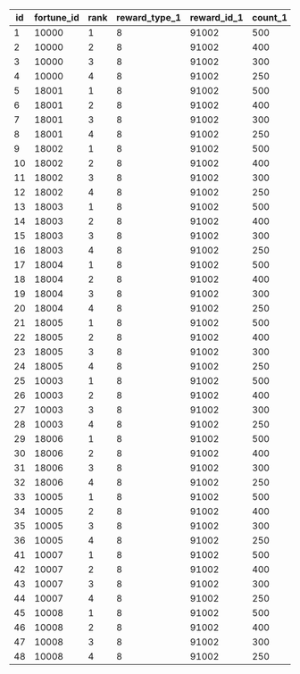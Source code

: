 |id|fortune_id|rank|reward_type_1|reward_id_1|count_1|reward_type_2|reward_id_2|count_2|reward_type_3|reward_id_3|count_3|reward_type_4|reward_id_4|count_4|reward_type_5|reward_id_5|count_5|
| --- | --- | --- | --- | --- | --- | --- | --- | --- | --- | --- | --- | --- | --- | --- | --- | --- | --- |
|1|10000|1|8|91002|500|0|0|0|0|0|0|0|0|0|0|0|0|
|2|10000|2|8|91002|400|0|0|0|0|0|0|0|0|0|0|0|0|
|3|10000|3|8|91002|300|0|0|0|0|0|0|0|0|0|0|0|0|
|4|10000|4|8|91002|250|0|0|0|0|0|0|0|0|0|0|0|0|
|5|18001|1|8|91002|500|0|0|0|0|0|0|0|0|0|0|0|0|
|6|18001|2|8|91002|400|0|0|0|0|0|0|0|0|0|0|0|0|
|7|18001|3|8|91002|300|0|0|0|0|0|0|0|0|0|0|0|0|
|8|18001|4|8|91002|250|0|0|0|0|0|0|0|0|0|0|0|0|
|9|18002|1|8|91002|500|0|0|0|0|0|0|0|0|0|0|0|0|
|10|18002|2|8|91002|400|0|0|0|0|0|0|0|0|0|0|0|0|
|11|18002|3|8|91002|300|0|0|0|0|0|0|0|0|0|0|0|0|
|12|18002|4|8|91002|250|0|0|0|0|0|0|0|0|0|0|0|0|
|13|18003|1|8|91002|500|0|0|0|0|0|0|0|0|0|0|0|0|
|14|18003|2|8|91002|400|0|0|0|0|0|0|0|0|0|0|0|0|
|15|18003|3|8|91002|300|0|0|0|0|0|0|0|0|0|0|0|0|
|16|18003|4|8|91002|250|0|0|0|0|0|0|0|0|0|0|0|0|
|17|18004|1|8|91002|500|0|0|0|0|0|0|0|0|0|0|0|0|
|18|18004|2|8|91002|400|0|0|0|0|0|0|0|0|0|0|0|0|
|19|18004|3|8|91002|300|0|0|0|0|0|0|0|0|0|0|0|0|
|20|18004|4|8|91002|250|0|0|0|0|0|0|0|0|0|0|0|0|
|21|18005|1|8|91002|500|0|0|0|0|0|0|0|0|0|0|0|0|
|22|18005|2|8|91002|400|0|0|0|0|0|0|0|0|0|0|0|0|
|23|18005|3|8|91002|300|0|0|0|0|0|0|0|0|0|0|0|0|
|24|18005|4|8|91002|250|0|0|0|0|0|0|0|0|0|0|0|0|
|25|10003|1|8|91002|500|0|0|0|0|0|0|0|0|0|0|0|0|
|26|10003|2|8|91002|400|0|0|0|0|0|0|0|0|0|0|0|0|
|27|10003|3|8|91002|300|0|0|0|0|0|0|0|0|0|0|0|0|
|28|10003|4|8|91002|250|0|0|0|0|0|0|0|0|0|0|0|0|
|29|18006|1|8|91002|500|0|0|0|0|0|0|0|0|0|0|0|0|
|30|18006|2|8|91002|400|0|0|0|0|0|0|0|0|0|0|0|0|
|31|18006|3|8|91002|300|0|0|0|0|0|0|0|0|0|0|0|0|
|32|18006|4|8|91002|250|0|0|0|0|0|0|0|0|0|0|0|0|
|33|10005|1|8|91002|500|0|0|0|0|0|0|0|0|0|0|0|0|
|34|10005|2|8|91002|400|0|0|0|0|0|0|0|0|0|0|0|0|
|35|10005|3|8|91002|300|0|0|0|0|0|0|0|0|0|0|0|0|
|36|10005|4|8|91002|250|0|0|0|0|0|0|0|0|0|0|0|0|
|41|10007|1|8|91002|500|0|0|0|0|0|0|0|0|0|0|0|0|
|42|10007|2|8|91002|400|0|0|0|0|0|0|0|0|0|0|0|0|
|43|10007|3|8|91002|300|0|0|0|0|0|0|0|0|0|0|0|0|
|44|10007|4|8|91002|250|0|0|0|0|0|0|0|0|0|0|0|0|
|45|10008|1|8|91002|500|0|0|0|0|0|0|0|0|0|0|0|0|
|46|10008|2|8|91002|400|0|0|0|0|0|0|0|0|0|0|0|0|
|47|10008|3|8|91002|300|0|0|0|0|0|0|0|0|0|0|0|0|
|48|10008|4|8|91002|250|0|0|0|0|0|0|0|0|0|0|0|0|